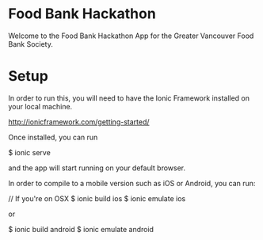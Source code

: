 # Food Bank Hackathon
Welcome to the Food Bank Hackathon App for the Greater Vancouver Food Bank Society.

# Setup
In order to run this, you will need to have the Ionic Framework installed on your local machine.

http://ionicframework.com/getting-started/

Once installed, you can run

$ ionic serve

and the app will start running on your default browser.

In order to compile to a mobile version such as iOS or Android, you can run:

// If you're on OSX
$ ionic build ios
$ ionic emulate ios

or 

$ ionic build android
$ ionic emulate android
